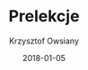 ---
title: Prelekcje
date: 2018-01-05
author: Krzysztof Owsiany
permalink: prelekcje
layout: presentations
---